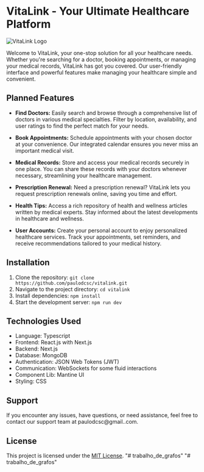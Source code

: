 # VitaLink - Your Ultimate Healthcare Platform

![VitaLink Logo](https://cdn-icons-png.flaticon.com/128/6911/6911303.png)

Welcome to VitaLink, your one-stop solution for all your healthcare needs. Whether you're searching for a doctor, booking appointments, or managing your medical records, VitaLink has got you covered. Our user-friendly interface and powerful features make managing your healthcare simple and convenient.

## Planned Features

- **Find Doctors:** Easily search and browse through a comprehensive list of doctors in various medical specialties. Filter by location, availability, and user ratings to find the perfect match for your needs.

- **Book Appointments:** Schedule appointments with your chosen doctor at your convenience. Our integrated calendar ensures you never miss an important medical visit.

- **Medical Records:** Store and access your medical records securely in one place. You can share these records with your doctors whenever necessary, streamlining your healthcare management.

- **Prescription Renewal:** Need a prescription renewal? VitaLink lets you request prescription renewals online, saving you time and effort.

- **Health Tips:** Access a rich repository of health and wellness articles written by medical experts. Stay informed about the latest developments in healthcare and wellness.

- **User Accounts:** Create your personal account to enjoy personalized healthcare services. Track your appointments, set reminders, and receive recommendations tailored to your medical history.

## Installation

1. Clone the repository: `git clone https://github.com/paulodcsc/vitalink.git`
2. Navigate to the project directory: `cd vitalink`
3. Install dependencies: `npm install`
4. Start the development server: `npm run dev`

## Technologies Used

- Language: Typescript
- Frontend: React.js with Next.js
- Backend: Next.js
- Database: MongoDB
- Authentication: JSON Web Tokens (JWT)
- Communication: WebSockets for some fluid interactions
- Component Lib: Mantine UI
- Styling: CSS

## Support

If you encounter any issues, have questions, or need assistance, feel free to contact our support team at paulodcsc@gmail..com.

## License

This project is licensed under the [MIT License](https://opensource.org/licenses/MIT).
"# trabalho_de_grafos" 
"# trabalho_de_grafos" 

